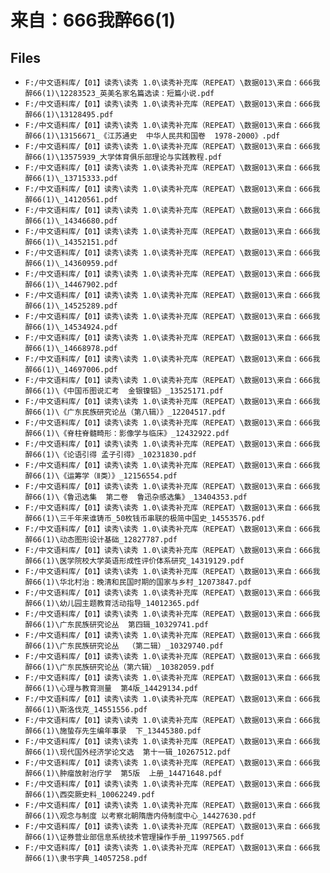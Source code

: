 # 来自：666我醉66(1)

## Files

- `F:/中文语料库/【01】读秀\读秀 1.0\读秀补充库（REPEAT）\数据013\来自：666我醉66(1)\12283523_英美名家名篇选读：短篇小说.pdf`
- `F:/中文语料库/【01】读秀\读秀 1.0\读秀补充库（REPEAT）\数据013\来自：666我醉66(1)\13128495.pdf`
- `F:/中文语料库/【01】读秀\读秀 1.0\读秀补充库（REPEAT）\数据013\来自：666我醉66(1)\13156671_《江苏通史  中华人民共和国卷  1978-2000》.pdf`
- `F:/中文语料库/【01】读秀\读秀 1.0\读秀补充库（REPEAT）\数据013\来自：666我醉66(1)\13575939_大学体育俱乐部理论与实践教程.pdf`
- `F:/中文语料库/【01】读秀\读秀 1.0\读秀补充库（REPEAT）\数据013\来自：666我醉66(1)\_13715333.pdf`
- `F:/中文语料库/【01】读秀\读秀 1.0\读秀补充库（REPEAT）\数据013\来自：666我醉66(1)\_14120561.pdf`
- `F:/中文语料库/【01】读秀\读秀 1.0\读秀补充库（REPEAT）\数据013\来自：666我醉66(1)\_14346680.pdf`
- `F:/中文语料库/【01】读秀\读秀 1.0\读秀补充库（REPEAT）\数据013\来自：666我醉66(1)\_14352151.pdf`
- `F:/中文语料库/【01】读秀\读秀 1.0\读秀补充库（REPEAT）\数据013\来自：666我醉66(1)\_14360959.pdf`
- `F:/中文语料库/【01】读秀\读秀 1.0\读秀补充库（REPEAT）\数据013\来自：666我醉66(1)\_14467902.pdf`
- `F:/中文语料库/【01】读秀\读秀 1.0\读秀补充库（REPEAT）\数据013\来自：666我醉66(1)\_14525289.pdf`
- `F:/中文语料库/【01】读秀\读秀 1.0\读秀补充库（REPEAT）\数据013\来自：666我醉66(1)\_14534924.pdf`
- `F:/中文语料库/【01】读秀\读秀 1.0\读秀补充库（REPEAT）\数据013\来自：666我醉66(1)\_14668978.pdf`
- `F:/中文语料库/【01】读秀\读秀 1.0\读秀补充库（REPEAT）\数据013\来自：666我醉66(1)\_14697006.pdf`
- `F:/中文语料库/【01】读秀\读秀 1.0\读秀补充库（REPEAT）\数据013\来自：666我醉66(1)\《中国币图说汇考  金银镍铝》_13525171.pdf`
- `F:/中文语料库/【01】读秀\读秀 1.0\读秀补充库（REPEAT）\数据013\来自：666我醉66(1)\《广东民族研究论丛（第八辑）》_12204517.pdf`
- `F:/中文语料库/【01】读秀\读秀 1.0\读秀补充库（REPEAT）\数据013\来自：666我醉66(1)\《脊柱脊髓畸形：影像学与临床》_12432922.pdf`
- `F:/中文语料库/【01】读秀\读秀 1.0\读秀补充库（REPEAT）\数据013\来自：666我醉66(1)\《论语引得 孟子引得》_10231830.pdf`
- `F:/中文语料库/【01】读秀\读秀 1.0\读秀补充库（REPEAT）\数据013\来自：666我醉66(1)\《运筹学（Ⅱ类）》_12156554.pdf`
- `F:/中文语料库/【01】读秀\读秀 1.0\读秀补充库（REPEAT）\数据013\来自：666我醉66(1)\《鲁迅选集  第二卷  鲁迅杂感选集》_13404353.pdf`
- `F:/中文语料库/【01】读秀\读秀 1.0\读秀补充库（REPEAT）\数据013\来自：666我醉66(1)\三千年来谁铸币_50枚钱币串联的极简中国史_14553576.pdf`
- `F:/中文语料库/【01】读秀\读秀 1.0\读秀补充库（REPEAT）\数据013\来自：666我醉66(1)\动态图形设计基础_12827787.pdf`
- `F:/中文语料库/【01】读秀\读秀 1.0\读秀补充库（REPEAT）\数据013\来自：666我醉66(1)\医学院校大学英语形成性评价体系研究_14319129.pdf`
- `F:/中文语料库/【01】读秀\读秀 1.0\读秀补充库（REPEAT）\数据013\来自：666我醉66(1)\华北村治：晚清和民国时期的国家与乡村_12073847.pdf`
- `F:/中文语料库/【01】读秀\读秀 1.0\读秀补充库（REPEAT）\数据013\来自：666我醉66(1)\幼儿园主题教育活动指导_14012365.pdf`
- `F:/中文语料库/【01】读秀\读秀 1.0\读秀补充库（REPEAT）\数据013\来自：666我醉66(1)\广东民族研究论丛  第四辑_10329741.pdf`
- `F:/中文语料库/【01】读秀\读秀 1.0\读秀补充库（REPEAT）\数据013\来自：666我醉66(1)\广东民族研究论丛  （第二辑）_10329740.pdf`
- `F:/中文语料库/【01】读秀\读秀 1.0\读秀补充库（REPEAT）\数据013\来自：666我醉66(1)\广东民族研究论丛（第六辑）_10382059.pdf`
- `F:/中文语料库/【01】读秀\读秀 1.0\读秀补充库（REPEAT）\数据013\来自：666我醉66(1)\心理与教育测量  第4版_14429134.pdf`
- `F:/中文语料库/【01】读秀\读秀 1.0\读秀补充库（REPEAT）\数据013\来自：666我醉66(1)\斯洛伐克_14551556.pdf`
- `F:/中文语料库/【01】读秀\读秀 1.0\读秀补充库（REPEAT）\数据013\来自：666我醉66(1)\施蛰存先生编年事录  下_13445380.pdf`
- `F:/中文语料库/【01】读秀\读秀 1.0\读秀补充库（REPEAT）\数据013\来自：666我醉66(1)\现代国外经济学论文选  第十一辑_10267512.pdf`
- `F:/中文语料库/【01】读秀\读秀 1.0\读秀补充库（REPEAT）\数据013\来自：666我醉66(1)\肿瘤放射治疗学  第5版  上册_14471648.pdf`
- `F:/中文语料库/【01】读秀\读秀 1.0\读秀补充库（REPEAT）\数据013\来自：666我醉66(1)\西突厥史料_10062249.pdf`
- `F:/中文语料库/【01】读秀\读秀 1.0\读秀补充库（REPEAT）\数据013\来自：666我醉66(1)\观念与制度 以考察北朝隋唐内侍制度中心_14427630.pdf`
- `F:/中文语料库/【01】读秀\读秀 1.0\读秀补充库（REPEAT）\数据013\来自：666我醉66(1)\证券营业部信息系统技术管理操作手册_11997565.pdf`
- `F:/中文语料库/【01】读秀\读秀 1.0\读秀补充库（REPEAT）\数据013\来自：666我醉66(1)\隶书字典_14057258.pdf`
